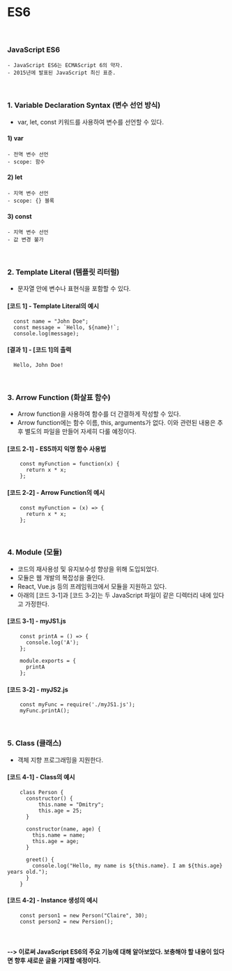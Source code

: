 # ES6
<br/>

### JavaScript ES6
    - JavaScript ES6는 ECMAScript 6의 약자.
    - 2015년에 발표된 JavaScript 최신 표준.
<br/>

### 1. Variable Declaration Syntax (변수 선언 방식)
- var, let, const 키워드를 사용하여 변수를 선언할 수 있다.
#### 1) var
    - 전역 변수 선언
    - scope: 함수
#### 2) let
    - 지역 변수 선언
    - scope: {} 블록
#### 3) const
    - 지역 변수 선언
    - 값 변경 불가
<br/>

### 2. Template Literal (템플릿 리터럴)
- 문자열 안에 변수나 표현식을 포함할 수 있다.
#### [코드 1] - Template Literal의 예시
```plaintext
  const name = "John Doe";
  const message = `Hello, ${name}!`;
  console.log(message);
```
#### [결과 1] - [코드 1]의 출력
```plaintext
  Hello, John Doe!
```
<br/>

### 3. Arrow Function (화살표 함수)
- Arrow function을 사용하여 함수를 더 간결하게 작성할 수 있다.
- Arrow function에는 함수 이름, this, arguments가 없다. 이와 관련된 내용은 추후 별도의 파일을 만들어 자세히 다룰 예정이다.
#### [코드 2-1] - ES5까지 익명 함수 사용법
```plaintext
    const myFunction = function(x) {
      return x * x;
    };
```
#### [코드 2-2] - Arrow Function의 예시
```plaintext
    const myFunction = (x) => {
      return x * x;
    };
```
<br>

### 4. Module (모듈)
- 코드의 재사용성 및 유지보수성 향상을 위해 도입되었다.
- 모듈은 웹 개발의 복잡성을 줄인다.
- React, Vue.js 등의 프레임워크에서 모듈을 지원하고 있다.
- 아래의 [코드 3-1]과 [코드 3-2]는 두 JavaScript 파일이 같은 디렉터리 내에 있다고 가정한다.
#### [코드 3-1] - myJS1.js
```plaintext
    const printA = () => {
      console.log('A');
    };
    
    module.exports = {
      printA
    };
```
#### [코드 3-2] - myJS2.js
```plaintext
    const myFunc = require('./myJS1.js');
    myFunc.printA();
```
<br/>

### 5. Class (클래스)
- 객체 지향 프로그래밍을 지원한다.
#### [코드 4-1] - Class의 예시
```plaintext
    class Person {
      constructor() {
          this.name = "Dmitry";
          this.age = 25;
      }

      constructor(name, age) {
        this.name = name;
        this.age = age;
      }
    
      greet() {
        console.log("Hello, my name is ${this.name}. I am ${this.age} years old.");
      }
    }
```
#### [코드 4-2] - Instance 생성의 예시
```plaintext
    const person1 = new Person("Claire", 30);
    const person2 = new Persion();
```
<br/>

#### --> 이로써 JavaScript ES6의 주요 기능에 대해 알아보았다. 보충해야 할 내용이 있다면 향후 새로운 글을 기재할 예정이다.


